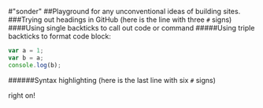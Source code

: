 #"sonder"
##Playground for any unconventional ideas of building sites.
###Trying out headings in GitHub (here is the line with three `#` signs)
####Using single backticks to call out code or command
#####Using triple backticks to format code block:
```javascript
var a = 1;
var b = a;
console.log(b);
```
######Syntax highlighting (here is the last line with six `#` signs)

right on!
